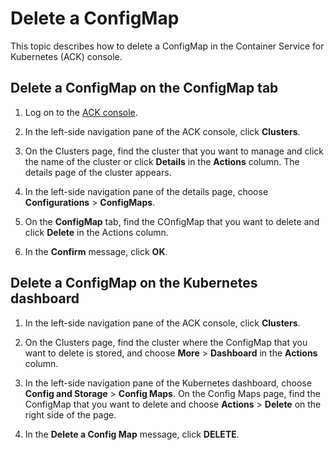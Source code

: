 # Delete a ConfigMap

This topic describes how to delete a ConfigMap in the Container Service for Kubernetes \(ACK\) console.

## Delete a ConfigMap on the ConfigMap tab

1.  Log on to the [ACK console](https://cs.console.aliyun.com).

2.  In the left-side navigation pane of the ACK console, click **Clusters**.

3.  On the Clusters page, find the cluster that you want to manage and click the name of the cluster or click **Details** in the **Actions** column. The details page of the cluster appears.

4.  In the left-side navigation pane of the details page, choose **Configurations** \> **ConfigMaps**.

5.  On the **ConfigMap** tab, find the COnfigMap that you want to delete and click **Delete** in the Actions column.

6.  In the **Confirm** message, click **OK**.


## Delete a ConfigMap on the Kubernetes dashboard

1.  In the left-side navigation pane of the ACK console, click **Clusters**.

2.  On the Clusters page, find the cluster where the ConfigMap that you want to delete is stored, and choose **More** \> **Dashboard** in the **Actions** column.

3.  In the left-side navigation pane of the Kubernetes dashboard, choose **Config and Storage** \> **Config Maps**. On the Config Maps page, find the ConfigMap that you want to delete and choose **Actions** \> **Delete** on the right side of the page.

4.  In the **Delete a Config Map** message, click **DELETE**.


